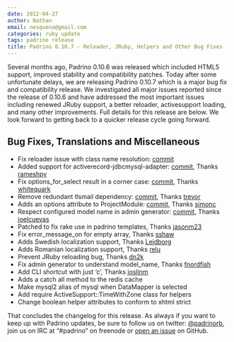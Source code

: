 ```yaml
---
date: 2012-04-27
author: Nathan
email: nesquena@gmail.com
categories: ruby update
tags: padrino release
title: Padrino 0.10.7 - Reloader, JRuby, Helpers and Other Bug Fixes
---
```


Several months ago, Padrino 0.10.6 was released which included HTML5 support, improved stability and compatibility patches. Today after some unfortunate delays, we are releasing Padrino 0.10.7 which is a major bug fix and compatibility release. We investigated all major issues reported since the release of 0.10.6 and have addressed the most important issues including renewed JRuby support, a better reloader, activesupport loading, and many other improvements. Full details for this release are below. We look forward to getting back to a quicker release cycle going forward.


## Bug Fixes, Translations and Miscellaneous

- Fix reloader issue with class name resolution: [commit](https://github.com/padrino/padrino-framework/commit/5c2623e6ecfaefe0c7cc238fc18319197c15b610)
- Added support for activerecord-jdbcmysql-adapter: [commit](https://github.com/padrino/padrino-framework/commit/c22420c4f7f1f27b1a4c719db0fc4b221ba3dc26), Thanks [rameshpy](https://github.com/rameshpy)
- Fix options\_for\_select result in a corner case: [commit](https://github.com/padrino/padrino-framework/commit/caf54927ac3e305ada8e9139b17db8eb3db83e0d), Thanks [whitequark](https://github.com/whitequark)
- Remove redundant tlsmail dependency: [commit](https://github.com/padrino/padrino-framework/commit/165743e7a11fc7f889759c0b128f3020ce1fcece), Thanks [trevor](https://github.com/trevor)
- Adds an options attribute to ProjectModule: [commit](https://github.com/padrino/padrino-framework/commit/35844fc3aa3a64050c3eadddda6b4f54aee0aa3c), Thanks [simonc](https://github.com/simonc)
- Respect configured model name in admin generator: [commit](https://github.com/padrino/padrino-framework/commit/3f7081db8573b472c41fca831241f78fae97ad37), Thanks [joelcuevas](https://github.com/joelcuevas)
- Patched to fix rake use in padrino templates, Thanks [jasonm23](https://github.com/jasonm23)
- Fix error\_message\_on for empty array, Thanks [sshaw](https://github.com/sshaw)
- Adds Swedish localization support, Thanks [Lejdborg](https://github.com/Lejdborg)
- Adds Romanian localization support, Thanks [relu](https://github.com/relu)
- Prevent JRuby reloading bug, Thanks [dn2k](https://github.com/dn2k)
- Fix admin generator to understand model\_name, Thanks [fnordfish](https://github.com/fnordfish)
- Add CLI shortcut with just ‘c’, Thanks [joslinm](https://github.com/joslinm)
- Adds a catch all method to the redis cache
- Make mysql2 alias of mysql when DataMapper is selected
- Add require ActiveSupport::TimeWithZone class for helpers
- Change boolean helper attributes to conform to xhtml strict

That concludes the changelog for this release. As always if you want to keep up with Padrino updates, be sure to follow us on twitter: [@padrinorb](http://twitter.com/#!/padrinorb), join us on IRC at “\#padrino” on freenode or [open an issue](https://github.com/padrino/padrino-framework/issues) on GitHub.


